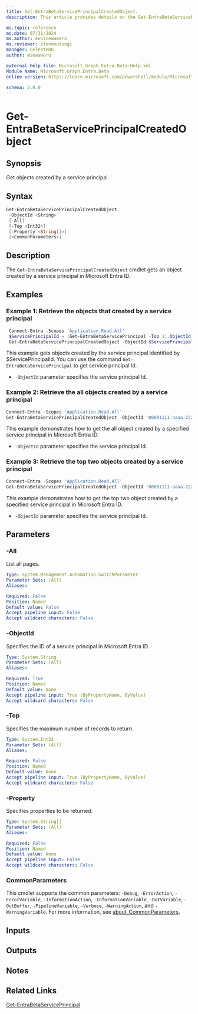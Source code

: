 ```yaml
---
title: Get-EntraBetaServicePrincipalCreatedObject.
description: This article provides details on the Get-EntraBetaServicePrincipalCreatedObject command.

ms.topic: reference
ms.date: 07/31/2024
ms.author: eunicewaweru
ms.reviewer: stevemutungi
manager: CelesteDG
author: msewaweru

external help file: Microsoft.Graph.Entra.Beta-Help.xml
Module Name: Microsoft.Graph.Entra.Beta
online version: https://learn.microsoft.com/powershell/module/Microsoft.Graph.Entra.Beta/Get-EntraBetaServicePrincipalCreatedObject

schema: 2.0.0
---
```


# Get-EntraBetaServicePrincipalCreatedObject

## Synopsis

Get objects created by a service principal.

## Syntax

```powershell
Get-EntraBetaServicePrincipalCreatedObject
 -ObjectId <String>
 [-All]
 [-Top <Int32>]
 [-Property <String[]>]
 [<CommonParameters>]
```

## Description

The `Get-EntraBetaServicePrincipalCreatedObject` cmdlet gets an object created by a service principal in Microsoft Entra ID.

## Examples

### Example 1: Retrieve the objects that created by a service principal

```powershell
 Connect-Entra -Scopes 'Application.Read.All'
 $ServicePrincipalId = (Get-EntraBetaServicePrincipal -Top 1).ObjectId
 Get-EntraBetaServicePrincipalCreatedObject -ObjectId $ServicePrincipalId
```

This example gets objects created by the service principal identified by $ServicePrincipalId. You can use the command `Get-EntraBetaServicePrincipal` to get service principal Id.

- `-ObjectId` parameter specifies the service principal Id.

### Example 2: Retrieve the all objects created by a service principal

```powershell
Connect-Entra -Scopes 'Application.Read.All'
Get-EntraBetaServicePrincipalCreatedObject -ObjectId '00001111-aaaa-2222-bbbb-3333cccc4444' -All
```

This example demonstrates how to get the all object created by a specified service principal in Microsoft Entra ID.

- `-ObjectId` parameter specifies the service principal Id.

### Example 3: Retrieve the top two objects created by a service principal

```powershell
Connect-Entra -Scopes 'Application.Read.All'
Get-EntraBetaServicePrincipalCreatedObject -ObjectId '00001111-aaaa-2222-bbbb-3333cccc4444' -Top 2
```

This example demonstrates how to get the top two object created by a specified service principal in Microsoft Entra ID.

- `-ObjectId` parameter specifies the service principal Id.

## Parameters

### -All

List all pages.

```yaml
Type: System.Management.Automation.SwitchParameter
Parameter Sets: (All)
Aliases:

Required: False
Position: Named
Default value: False
Accept pipeline input: False
Accept wildcard characters: False
```

### -ObjectId

Specifies the ID of a service principal in Microsoft Entra ID.

```yaml
Type: System.String
Parameter Sets: (All)
Aliases:

Required: True
Position: Named
Default value: None
Accept pipeline input: True (ByPropertyName, ByValue)
Accept wildcard characters: False
```

### -Top

Specifies the maximum number of records to return.

```yaml
Type: System.Int32
Parameter Sets: (All)
Aliases:

Required: False
Position: Named
Default value: None
Accept pipeline input: True (ByPropertyName, ByValue)
Accept wildcard characters: False
```

### -Property

Specifies properties to be returned.

```yaml
Type: System.String[]
Parameter Sets: (All)
Aliases:

Required: False
Position: Named
Default value: None
Accept pipeline input: False
Accept wildcard characters: False
```

### CommonParameters

This cmdlet supports the common parameters: `-Debug`, `-ErrorAction`, `-ErrorVariable`, `-InformationAction`, `-InformationVariable`, `-OutVariable`, `-OutBuffer`, `-PipelineVariable`, `-Verbose`, `-WarningAction`, and `-WarningVariable`. For more information, see [about_CommonParameters](https://go.microsoft.com/fwlink/?LinkID=113216).

## Inputs

## Outputs

## Notes

## Related Links

[Get-EntraBetaServicePrincipal](Get-EntraBetaServicePrincipal.md)
